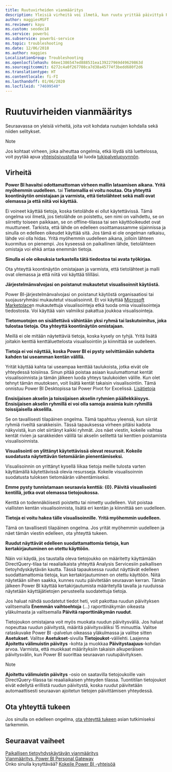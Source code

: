 ```yaml
---
title: Ruutuvirheiden vianmääritys
description: Yleisiä virheitä voi ilmetä, kun ruutu yrittää päivittyä Power BI:ssä
author: maggiesMSFT
ms.reviewer: kayu
ms.custom: seodec18
ms.service: powerbi
ms.subservice: powerbi-service
ms.topic: troubleshooting
ms.date: 12/06/2018
ms.author: maggies
LocalizationGroup: Troubleshooting
ms.openlocfilehash: 04ee1386547ed888531ea139227969d49629863d
ms.sourcegitcommit: 6272c4a0f267708ca7d38a45774f3bedd680f2d6
ms.translationtype: HT
ms.contentlocale: fi-FI
ms.lasthandoff: 01/06/2020
ms.locfileid: "74699540"
---
```

# <a name="troubleshooting-tile-errors"></a>Ruutuvirheiden vianmääritys
Seuraavassa on yleisiä virheitä, joita voit kohdata ruutujen kohdalla sekä niiden selitykset.

> [!NOTE]
> Jos kohtaat virheen, joka aiheuttaa ongelmia, etkä löydä sitä luettelossa, voit pyytää apua [yhteisösivustolla](https://community.powerbi.com/) tai luoda [tukipalvelupyynnön](https://powerbi.microsoft.com/support/).
> 
> 

## <a name="errors"></a>Virheitä
**Power BI havaitsi odottamattoman virheen mallin lataamisen aikana. Yritä myöhemmin uudelleen.**
tai **Tietomallia ei voitu noutaa. Ota yhteyttä koontinäytön omistajaan ja varmista, että tietolähteet sekä malli ovat olemassa ja että niitä voi käyttää.**

Ei voineet käyttää tietoja, koska tietolähde ei ollut käytettävissä. Tämä ongelma voi ilmetä, jos tietolähde on poistettu, sen nimi on vaihdettu, se on siirretty toiseen paikkaan, se on offline-tilassa tai sen käyttöoikeudet ovat muuttuneet. Tarkista, että lähde on edelleen osoittamassamme sijainnissa ja sinulla on edelleen oikeudet käyttää sitä. Jos tämä ei ole ongelman ratkaisu, lähde voi olla hidas. Yritä myöhemmin uudelleen aikana, jolloin lähteen kuormitus on pienempi. Jos kyseessä on paikallinen lähde, tietolähteen omistaja voi ehkä antaa enemmän tietoja.

**Sinulla ei ole oikeuksia tarkastella tätä tiedostoa tai avata työkirjaa.**

Ota yhteyttä koontinäytön omistajaan ja varmista, että tietolähteet ja malli ovat olemassa ja että niitä voi käyttää tililläsi.

**Järjestelmänvalvojasi on poistanut mukautetut visualisoinnit käytöstä.**

Power BI-järjestelmänvalvojasi on poistanut käytöstä organisaatiosi tai suojausryhmäsi mukautetut visualisoinnit. Et voi käyttää [Microsoft Marketplace](https://appsource.microsoft.com/marketplace/apps?page=1&product=power-bi-visuals)n mukautettuja visualisointeja etkä tuoda omia visualisointeja tiedostosta. Voi käyttää vain valmiiksi pakattua joukkoa visualisointeja.


**Tietomuotojen on sisällettävä vähintään yksi ryhmä tai laskutoimitus, joka tulostaa tietoja. Ota yhteyttä koontinäytön omistajaan.**

Meillä ei ole mitään näytettäviä tietoja, koska kysely on tyhjä. Yritä lisätä joitakin kenttiä kenttäluettelosta visualisointiin ja kiinnittää se uudelleen.

**Tietoja ei voi näyttää, koska Power BI ei pysty selvittämään suhdetta kahden tai useamman kentän välillä.**

Yrität käyttää kahta tai useampaa kenttää taulukoista, jotka eivät ole yhteydessä toisiinsa. Sinun pitää poistaa asiaan kuulumattomat kentät visualisoinnista ja tämän jälkeen luoda yhteys taulukoiden välille. Kun olet tehnyt tämän muutoksen, voit lisätä kentät takaisin visualisointiin. Tämä onnistuu Power BI Desktopissa tai Power Pivot for Excelissä. [Lisätietoja](desktop-create-and-manage-relationships.md)

**Ensisijaisen akselin ja toissijaisen akselin ryhmien päällekkäisyys. Ensisijaisen akselin ryhmillä ei voi olla samoja avaimia kuin ryhmillä toissijaisella akselilla.**

Se on tavallisesti tilapäinen ongelma. Tämä tapahtuu yleensä, kun siirrät ryhmiä riveiltä sarakkeisiin. Tässä tapauksessa virheen pitäisi kadota näkyvistä, kun olet siirtänyt kaikki ryhmät. Jos näet viestin, kokeile vaihtaa kentät rivien ja sarakkeiden välillä tai akselin selitettä  tai kenttien poistamista visualisoinnista.  

**Visualisointi on ylittänyt käytettävissä olevat resurssit. Kokeile suodatusta näytettävän tietomäärän pienentämiseksi.**

Visualisoinnin on yrittänyt kysellä liikaa tietoja meille tulosta varten käyttämällä käytettävissä olevia resursseja. Kokeile visualisoinnin suodatusta tuloksen tietomäärän vähentämiseksi.

**Emme pysty tunnistamaan seuraavia kenttiä: {0}. Päivitä visualisointi kentillä, jotka ovat olemassa tietojoukossa.**

Kenttä on todennäköisesti poistettu tai nimetty uudelleen. Voit poistaa viallisten kentän visualisoinnista, lisätä eri kentän ja kiinnittää sen uudelleen.

**Tietoja ei voitu hakea tälle visualisoinnille. Yritä myöhemmin uudelleen.**

Tämä on tavallisesti tilapäinen ongelma. Jos yrität myöhemmin uudelleen ja näet tämän viestin edelleen, ota yhteyttä tukeen.

**Ruudut näyttävät edelleen suodattamattomia tietoja, kun kertakirjautuminen on otettu käyttöön.**

Näin voi käydä, jos taustalla oleva tietojoukko on määritetty käyttämään DirectQuery-tilaa tai reaaliaikaista yhteyttä Analysis Servicesiin paikallisen tietoyhdyskäytävän kautta. Tässä tapauksessa ruudut näyttävät edelleen suodattamattomia tietoja, kun kertakirjautuminen on otettu käyttöön. Niitä näytetään siihen saakka, kunnes ruutu päivitetään seuraavan kerran. Tämän jälkeen Power BI käyttää kertakirjautumista määritetyllä tavalla ja ruuduissa näytetään käyttäjätietojen perusteella suodatettuja tietoja. 

Jos haluat nähdä suodatetut tiedot heti, voit pakottaa ruudun päivityksen valitsemalla **Enemmän vaihtoehtoja** (...) raporttinäkymän oikeasta yläkulmasta ja valitsemalla **Päivitä raporttinäkymän ruudut**.

Tietojoukon omistajana voit myös muokata ruudun päivitysväliä. Jos haluat nopeuttaa ruudun päivitystä, määritä päivitysväliksi 15 minuuttia. Valitse rataskuvake Power BI -palvelun oikeassa yläkulmassa ja valitse sitten **Asetukset**. Valitse **Asetukset**-sivulla **Tietojoukot**-välilehti. Laajenna **Ajoitettu välimuistin päivitys** -kohta ja muokkaa **Päivitystaajuus**-kohdan arvoa. Varmista, että muokkaat määrityksiin takaisin alkuperäisen päivitysvälin, kun Power BI suorittaa seuraavan ruutupäivityksen.

> [!NOTE]
> **Ajoitettu välimuistin päivitys** -osio on saatavilla tietojoukoille vain DirectQuery-tilassa tai reaaliaikaisen yhteyden tilassa. Tuontitilan tietojoukot eivät edellytä erillistä ruudun päivitystä, koska ruudut päivitetään automaattisesti seuraavan ajoitetun tietojen päivittämisen yhteydessä.

## <a name="contact-support"></a>Ota yhteyttä tukeen
Jos sinulla on edelleen ongelma, [ota yhteyttä tukeen](https://support.powerbi.com) asian tutkimiseksi tarkemmin.

## <a name="next-steps"></a>Seuraavat vaiheet
[Paikallisen tietoyhdyskäytävän vianmääritys](service-gateway-onprem-tshoot.md)  
[Vianmääritys, Power BI Personal Gateway](service-admin-troubleshooting-power-bi-personal-gateway.md)  
Onko sinulla kysyttävää? [Kokeile Power BI -yhteisöä](https://community.powerbi.com/)

